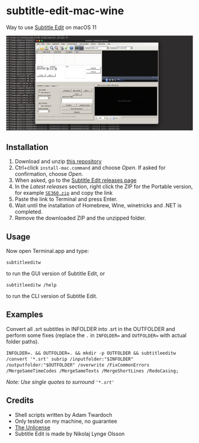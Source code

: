 # subtitle-edit-mac-wine

Way to use [Subtitle Edit](https://github.com/SubtitleEdit/subtitleedit/) on macOS 11

![](./subtitle-edit.png)

## Installation

1. Download and unzip [this repository](https://github.com/twardoch/subtitle-edit-mac-wine/archive/refs/heads/main.zip)
2. Ctrl+click `install-mac.command` and choose _Open_. If asked for confirmation, choose _Open_.
3. When asked, go to the [Subtitle Edit releases page](https://github.com/SubtitleEdit/subtitleedit/releases)
4. In the _Latest releases_ section, right click the ZIP for the Portable version, for example [`SE360.zip`](https://github.com/SubtitleEdit/subtitleedit/releases/download/3.6.0/SE360.zip) and copy the link
5. Paste the link to Terminal and press Enter.
6. Wait until the installation of Homebrew, Wine, winetricks and .NET is completed.
7. Remove the downloaded ZIP and the unzipped folder.

## Usage

Now open Terminal.app and type:

```
subtitleeditw
```

to run the GUI version of Subtitle Edit, or

```
subtitleeditw /help
```

to run the CLI version of Subtitle Edit.

## Examples

Convert all .srt subtitles in INFOLDER into .srt in the OUTFOLDER and perform some fixes (replace the `.` in `INFOLDER=` and `OUTFOLDER=` with actual folder paths).

```
INFOLDER=. && OUTFOLDER=. && mkdir -p OUTFOLDER && subtitleeditw /convert '*.srt' subrip /inputfolder:"$INFOLDER" /outputfolder:"$OUTFOLDER" /overwrite /FixCommonErrors /MergeSameTimeCodes /MergeSameTexts /MergeShortLines /RedoCasing;
```

_Note: Use single quotes to surround `'*.srt'`_


## Credits

- Shell scripts written by Adam Twardoch
- Only tested on my machine, no guarantee
- [The Unlicense](./LICENSE)
- Subtitle Edit is made by Nikolaj Lynge Olsson
